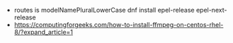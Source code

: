 - routes is modelNamePluralLowerCase
  dnf install epel-release epel-next-release
- https://computingforgeeks.com/how-to-install-ffmpeg-on-centos-rhel-8/?expand_article=1